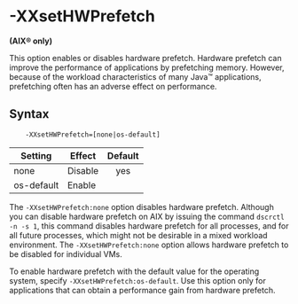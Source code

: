 <!--
* Copyright (c) 2017, 2018 IBM Corp. and others
*
* This program and the accompanying materials are made
* available under the terms of the Eclipse Public License 2.0
* which accompanies this distribution and is available at
* https://www.eclipse.org/legal/epl-2.0/ or the Apache
* License, Version 2.0 which accompanies this distribution and
* is available at https://www.apache.org/licenses/LICENSE-2.0.
*
* This Source Code may also be made available under the
* following Secondary Licenses when the conditions for such
* availability set forth in the Eclipse Public License, v. 2.0
* are satisfied: GNU General Public License, version 2 with
* the GNU Classpath Exception [1] and GNU General Public
* License, version 2 with the OpenJDK Assembly Exception [2].
*
* [1] https://www.gnu.org/software/classpath/license.html
* [2] http://openjdk.java.net/legal/assembly-exception.html
*
* SPDX-License-Identifier: EPL-2.0 OR Apache-2.0 OR GPL-2.0 WITH
* Classpath-exception-2.0 OR LicenseRef-GPL-2.0 WITH Assembly-exception
-->

# -XXsetHWPrefetch  

**(AIX&reg; only)**

This option enables or disables hardware prefetch. Hardware prefetch can improve the performance of applications by prefetching memory. However, because of the workload characteristics of many Java&trade; applications, prefetching often has an adverse effect on performance.

## Syntax

        -XXsetHWPrefetch=[none|os-default]

| Setting    | Effect  | Default                                                                            |
|------------|---------|:----------------------------------------------------------------------------------:|
| none       | Disable | <i class="fa fa-check" aria-hidden="true"></i><span class="sr-only">yes</span> |
| os-default | Enable  |                                                                                    |

The `-XXsetHWPrefetch:none` option disables hardware prefetch. Although you can disable hardware prefetch on AIX by issuing the command `dscrctl -n -s 1`, this command disables hardware prefetch for all processes, and for all future processes, which might not be desirable in a mixed workload environment. The `-XXsetHWPrefetch:none` option allows hardware prefetch to be disabled for individual VMs.

To enable hardware prefetch with the default value for the operating system, specify `-XXsetHWPrefetch:os-default`. Use this option only for applications that can obtain a performance gain from hardware prefetch.



<!-- ==== END OF TOPIC ==== xxsethwprefetch.md ==== -->
